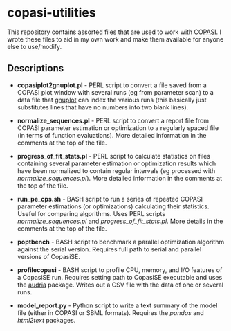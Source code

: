 # copasi-utilities
This repository contains assorted files that are used to work with [COPASI](http://copasi.org). I wrote these files to aid in my own work and make them available for anyone else to use/modify.

## Descriptions
* **copasiplot2gnuplot.pl** - PERL script to convert a file saved from a COPASI plot window with several runs (eg from parameter scan) to a data file that [gnuplot](http://gnuplot.info/) can index the various runs (this basically just substitutes lines that have no numbers into two blank lines).

* **normalize_sequences.pl** - PERL script to convert a report file from COPASI parameter estimation or optimization to a regularly spaced file (in terms of function evaluations). More detailed information in the comments at the top of the file. 

* **progress_of_fit_stats.pl** - PERL script to calculate statistics on files containing several parameter estimation or optimization results which have been normalized to contain regular intervals (eg processed with *normalize_sequences.pl*). More detailed information in the comments at the top of the file.

* **run_pe_cps.sh** - BASH script to run a series of repeated COPASI parameter estimations (or optimizations) calculating their statistics. Useful for comparing algorithms. Uses PERL scripts *normalize_sequences.pl* and *progress_of_fit_stats.pl*. More details in the comments at the top of the file. 
* **poptbench** - BASH script to benchmark a parallel optimization algorithm against the serial version. Requires full path to serial and parallel versions of CopasiSE.

* **profilecopasi** - BASH script to profile CPU, memory, and I/O features of a CopasiSE run. Requires setting path to CopasiSE executable and uses the [audria](https://github.com/scaidermern/audria) package. Writes out a CSV file with the data of one or several runs.

* **model_report.py** - Python script to write a text summary of the model file (either in COPASI or SBML formats). Requires the *pandas* and *html2text* packages.
